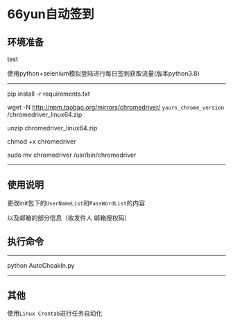 # 66yun自动签到

## 环境准备
test

使用python+selenium模拟登陆进行每日签到获取流量(版本python3.8)

---

pip install -r requirements.txt

wget -N http://npm.taobao.org/mirrors/chromedriver/ `yours_chrome_version` /chromedriver_linux64.zip

unzip chromedriver_linux64.zip

chmod +x chromedriver

sudo mv chromedriver /usr/bin/chromedriver

---


## 使用说明

更改init包下的`UserNameList`和`PassWordList`的内容

以及邮箱的部分信息（收发件人 邮箱授权码）

## 执行命令

---

python AutoCheakIn.py

---


## 其他

使用`Linux Crontab`进行任务自动化
